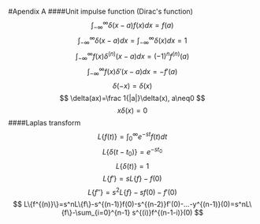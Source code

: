 #Apendix A
####Unit impulse function (Dirac's function)
$$
\int_{-\infty}^\infty \delta(x-a)f(x) dx=f(a)
$$
$$
\int_{-\infty}^\infty \delta(x-a)dx=\int_{-\infty}^\infty \delta(x)dx=1
$$
$$
\int_{-\infty}^\infty f(x)\delta^{(n)}(x-a)dx=(-1)^nf^{(n)}(a)
$$
$$
\int_{-\infty}^\infty f(x)\delta'(x-a)dx=-f'(a)
$$
$$
\delta(-x)=\delta(x)
$$
$$
\delta(ax)=\frac 1{|a|}\delta(x), a\neq0
$$
$$
x\delta(x)=0
$$
####Laplas transform
$$
L\{f(t) \}=\int_0^\infty e^{-st}f(t)dt
$$
$$
L\{\delta(t-t_0) \}=e^{-st_0}
$$
$$
L\{\delta(t) \}=1
$$
$$
L\{f'\}=sL\{f\}-f(0)
$$
$$
L\{f''\}=s^2L\{f\}-sf(0)-f'(0)
$$
$$
L\{f^{(n)}\}=s^nL\{f\}-s^{(n-1)}f(0)-s^{(n-2)}f'(0)-...-y^{(n-1)}(0)=s^nL\{f\}-\sum_{i=0}^{n-1} s^{(i)}f^{(n-1-i)}(0)
$$

